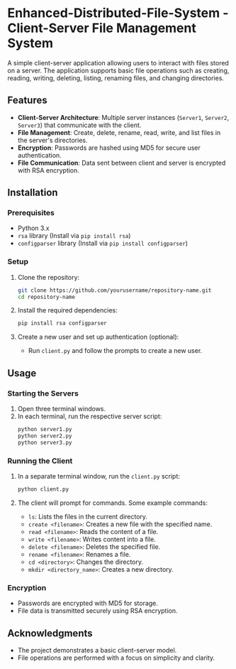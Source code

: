 # Enhanced-Distributed-File-System - Client-Server File Management System

A simple client-server application allowing users to interact with files stored on a server. The application supports basic file operations such as creating, reading, writing, deleting, listing, renaming files, and changing directories.

## Features
- **Client-Server Architecture**: Multiple server instances (`Server1`, `Server2`, `Server3`) that communicate with the client.
- **File Management**: Create, delete, rename, read, write, and list files in the server's directories.
- **Encryption**: Passwords are hashed using MD5 for secure user authentication.
- **File Communication**: Data sent between client and server is encrypted with RSA encryption.

## Installation

### Prerequisites
- Python 3.x
- `rsa` library (Install via `pip install rsa`)
- `configparser` library (Install via `pip install configparser`)

### Setup
1. Clone the repository:
    ```bash
    git clone https://github.com/yourusername/repository-name.git
    cd repository-name
    ```

2. Install the required dependencies:
    ```bash
    pip install rsa configparser
    ```

3. Create a new user and set up authentication (optional):
    - Run `client.py` and follow the prompts to create a new user.

## Usage

### Starting the Servers
1. Open three terminal windows.
2. In each terminal, run the respective server script:
    ```bash
    python server1.py
    python server2.py
    python server3.py
    ```

### Running the Client
1. In a separate terminal window, run the `client.py` script:
    ```bash
    python client.py
    ```

2. The client will prompt for commands. Some example commands:
    - `ls`: Lists the files in the current directory.
    - `create <filename>`: Creates a new file with the specified name.
    - `read <filename>`: Reads the content of a file.
    - `write <filename>`: Writes content into a file.
    - `delete <filename>`: Deletes the specified file.
    - `rename <filename>`: Renames a file.
    - `cd <directory>`: Changes the directory.
    - `mkdir <directory_name>`: Creates a new directory.

### Encryption
- Passwords are encrypted with MD5 for storage.
- File data is transmitted securely using RSA encryption.

## Acknowledgments

- The project demonstrates a basic client-server model.
- File operations are performed with a focus on simplicity and clarity.
